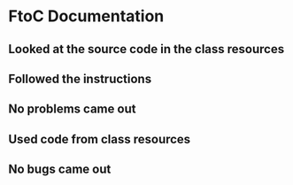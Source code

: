 # FtoC Documentation
## Looked at the source code in the class resources 
## Followed the instructions
## No problems came out
## Used code from class resources
## No bugs came out